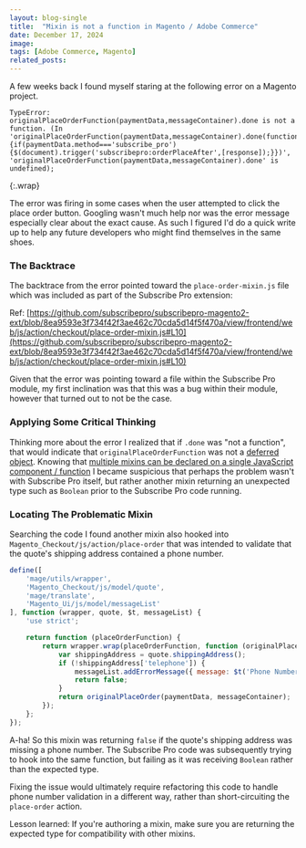 ```yaml
---
layout: blog-single
title:  "Mixin is not a function in Magento / Adobe Commerce"
date: December 17, 2024
image: 
tags: [Adobe Commerce, Magento]
related_posts:
---
```


A few weeks back I found myself staring at the following error on a Magento project. 

```
TypeError: originalPlaceOrderFunction(paymentData,messageContainer).done is not a function. (In 'originalPlaceOrderFunction(paymentData,messageContainer).done(function(response){if(paymentData.method==='subscribe_pro'){$(document).trigger('subscribepro:orderPlaceAfter',[response]);}})', 'originalPlaceOrderFunction(paymentData,messageContainer).done' is undefined);
```
{:.wrap} 

The error was firing in some cases when the user attempted to click the place order button. Googling wasn't much help nor was the error message especially clear about the exact cause. As such I figured I'd do a quick write up to help any future developers who might find themselves in the same shoes.

<!-- excerpt_separator -->

### The Backtrace

The backtrace from the error pointed toward the `place-order-mixin.js` file which was included as part of the Subscribe Pro extension:

Ref: [https://github.com/subscribepro/subscribepro-magento2-ext/blob/8ea9593e3f734f42f3ae462c70cda5d14f5f470a/view/frontend/web/js/action/checkout/place-order-mixin.js#L10](https://github.com/subscribepro/subscribepro-magento2-ext/blob/8ea9593e3f734f42f3ae462c70cda5d14f5f470a/view/frontend/web/js/action/checkout/place-order-mixin.js#L10)

Given that the error was pointing toward a file within the Subscribe Pro module, my first inclination was that this was a bug within their module, however that turned out to not be the case.

### Applying Some Critical Thinking

Thinking more about the error I realized that if `.done` was "not a function", that would indicate that `originalPlaceOrderFunction` was not a [deferred object](https://api.jquery.com/category/deferred-object/). Knowing that [multiple mixins can be declared on a single JavaScript component / function](https://developer.adobe.com/commerce/frontend-core/javascript/mixins/) I became suspicious that perhaps the problem wasn't with Subscribe Pro itself, but rather another mixin returning an unexpected type such as `Boolean` prior to the Subscribe Pro code running.

### Locating The Problematic Mixin

Searching the code I found another mixin also hooked into `Magento_Checkout/js/action/place-order` that was intended to validate that the quote's shipping address contained a phone number.

```javascript
define([
    'mage/utils/wrapper',
    'Magento_Checkout/js/model/quote',
    'mage/translate',
    'Magento_Ui/js/model/messageList'
], function (wrapper, quote, $t, messageList) {
    'use strict';

    return function (placeOrderFunction) {
        return wrapper.wrap(placeOrderFunction, function (originalPlaceOrder, paymentData, messageContainer) {
            var shippingAddress = quote.shippingAddress();
            if (!shippingAddress['telephone']) {
                messageList.addErrorMessage({ message: $t('Phone Number is missing on the Shipping Address.') });
                return false;
            }
            return originalPlaceOrder(paymentData, messageContainer);
        });
    };
});
```

A-ha! So this mixin was returning `false` if the quote's shipping address was missing a phone number. The Subscribe Pro code was subsequently trying to hook into the same function, but failing as it was receiving `Boolean` rather than the expected type.

Fixing the issue would ultimately require refactoring this code to handle phone number validation in a different way, rather than short-circuiting the `place-order` action. 

Lesson learned: If you're authoring a mixin, make sure you are returning the expected type  for compatibility with other mixins.